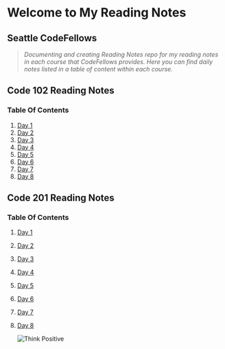# Welcome to My Reading Notes

## Seattle CodeFellows

>*Documenting and creating Reading Notes repo for my reading notes in each course that CodeFellows provides.  Here you can find daily notes listed in a table of content within each course.*

## Code 102 Reading Notes
### Table Of Contents
1. [Day 1](Day1.md)
2. [Day 2](Day2.md)
3. [Day 3](Day3.md)
4. [Day 4](Day4.md)
5. [Day 5](Day6.md)
6. [Day 6](Day6.md)
7. [Day 7](Day7.md)
8. [Day 8](Day8.md)


## Code 201 Reading Notes

### Table Of Contents
1. [Day 1]()
2. [Day 2]()
3. [Day 3]()
4. [Day 4]()
5. [Day 5]()
6. [Day 6]()
7. [Day 7]()
8. [Day 8]()


  

    ![Think Positive](https://lh3.googleusercontent.com/proxy/LPFqvL2oTmjsyXFuXHY1vwPjO2WEMujQCwVNZelIcJ4xFwZ2y3Hfx4VLwNNc7QFhNq8THUZuBjssApbAsi2z-iipGie0i8WpYFBg9aWteXh3jsJmLCtcgSa3wh4bF_9f65MJ9f7k-2x3zZMLX6lUi44lTJ0urhtuxAbRwMLduBHx)

